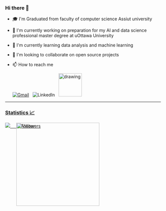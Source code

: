 ### Hi there 👋
- 🎓 I'm Graduated from faculty of computer science Assiut university
- 🔭 I'm currently working on preparation for my AI and data science professional master degree at uOttawa University
- 🌱 I'm currently learning data analysis and machine learning
- 👯 I'm looking to collaborate on open source projects
- 📫 How to reach me

     [![Gmail](https://img.shields.io/badge/-GMAIL-D14836?style=for-the-badge&logo=gmail&logoColor=white)](mailto:mohamed.abdullah.kamel1997@gmail.com)
     &nbsp;
     ![LinkedIn](https://img.shields.io/badge/-LINKEDIN-0077B5?style=for-the-badge&logo=linkedin&logoColor=white)
     &nbsp;
     <a href="https://www.kaggle.com/jeffheaton"><img src="https://res.cloudinary.com/importdata/image/upload/v1595012924/kaggle_ksaktb.png" alt="drawing" width="75"/>
---  
### Statistics 📈
  
 <!-- <div>
    <img src='https://github-readme-stats.vercel.app/api?username=mohamedabdullah55&show_icons=true&theme=lue-white&line_height=27'/>
  </div> -->
  
  <div>
    <img src='https://github-readme-stats.vercel.app/api/top-langs/?username=mohamedabdullah55&theme=blue-white'>
    &nbsp;&nbsp;&nbsp;
    <img src='https://github-readme-stats.vercel.app/api?username=mohamedabdullah55&show_icons=true&theme=lue-white&line_height=27'/ height=269.6px style="position:absolute;>
  </div>
  
 ![Visitor](https://visitor-badge.laobi.icu/badge?page_id=mohamedabdullah55.mohamedabdullah55)
 ![Followers](https://img.shields.io/github/followers/mohamedabdullah55)
